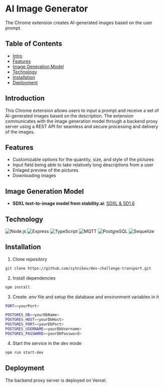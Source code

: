 # AI Image Generator

The Chrome extension creates AI-generated images based on the user prompt.

## Table of Contents

- [Intro](#intro)
- [Features](#features)
- [Image Generation Model](#image-generation-model)
- [Technology](#technology)
- [Installation](#installation)
- [Deployment](#deployment)

## Introduction

This Chrome extension allows users to input a prompt and receive a set of AI-generated images based on the description. The extension communicates with the image generation model through a backend proxy server using a REST API for seamless and secure processing and delivery of the images.

## Features

- Customizable options for the quantity, size, and style of the pictures
- Input field being able to take relatively long descriptions from a user
- Enlaged preview of the pictures
- Downloading images

## Image Generation Model

- **SDXL text-to-image model from stability.ai**: [SDXL & SD1.6](https://platform.stability.ai/docs/api-reference#tag/SDXL-and-SD1.6)

## Technology

![Node.js](https://img.shields.io/badge/Node.js-22.1.0-green?style=for-the-badge&logo=node.js&logoColor=white)
![Express](https://img.shields.io/badge/Express-4.19.2-green?style=for-the-badge&logo=express&logoColor=white)
![TypeScript](https://img.shields.io/badge/TypeScript-5.4.5-blue?style=for-the-badge&logo=typescript&logoColor=white)
![MQTT](https://img.shields.io/badge/MQTT-5.7.0-orange?style=for-the-badge&logo=mqtt&logoColor=white)
![PostgreSQL](https://img.shields.io/badge/PostgreSQL-8.12.0-blue?style=for-the-badge&logo=postgresql&logoColor=white)
![Sequelize](https://img.shields.io/badge/Sequelize--typescript-2.1.6-blue?style=for-the-badge&logo=sequelize&logoColor=white)

## Installation

1. Clone repository
```sh
git clone https://github.com/sytnikov/dev-challenge-transport.git
```

2. Install dependencies
```sh
npm install
```

3. Create .env file and setup the database and environment variables in it
```sh
PORT=<yourPort>

POSTGRES_DB=<yourDbName>
POSTGRES_HOST=<yourDbHost>
POSTGRES_PORT=<yourDbPort>
POSTGRES_USERNAME=<yourDbUsername>
POSTGRES_PASSWORD=<yourDbPassword>
```

4. Start the service in the dev mode
```sh
npm run start-dev
```

## Deployment

The backend proxy server is deployed on Vercel.
